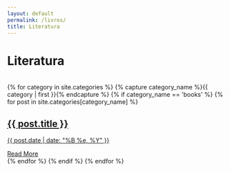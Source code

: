 ```yaml
---
layout: default
permalink: /livros/
title: Literatura
---
```


<div class="page"><h1>Literatura</h1></div>
<br>
<div class="posts">
    {% for category in site.categories %}
        {% capture category_name %}{{ category | first }}{% endcapture %}
        {% if category_name == 'books' %}
            {% for post in site.categories[category_name] %}
                <article class="post">
                    <a href="{{ site.baseurl }}{{ post.url }}">
                        <h2>{{ post.title }}</h2>
                        <div>
                            <p class="post_date">{{ post.date | date: "%B %e, %Y" }}</p>
                        </div>
                    </a>
                    <a href="{{ site.baseurl }}{{ post.url }}" class="read-more">Read More</a>
                </article>
            {% endfor %}
        {% endif %}
    {% endfor %}
</div>

